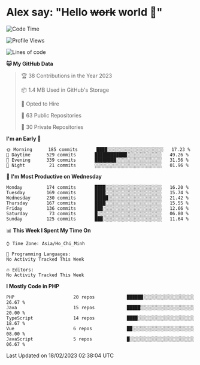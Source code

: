 # Alex say: "Hello ~~work~~ world 🐾"

<!--START_SECTION:waka-->
![Code Time](http://img.shields.io/badge/Code%20Time-839%20hrs%205%20mins-blue)

![Profile Views](http://img.shields.io/badge/Profile%20Views-0-blue)

![Lines of code](https://img.shields.io/badge/From%20Hello%20World%20I%27ve%20Written-4%20Million%20lines%20of%20code-blue)

**🐱 My GitHub Data** 

> 🏆 38 Contributions in the Year 2023
 > 
> 📦 1.4 MB Used in GitHub's Storage 
 > 
> 💼 Opted to Hire
 > 
> 📜 63 Public Repositories 
 > 
> 🔑 30 Private Repositories  
 > 
**I'm an Early 🐤** 

```text
🌞 Morning      185 commits       ████░░░░░░░░░░░░░░░░░░░░░   17.23 % 
🌆 Daytime      529 commits       ████████████░░░░░░░░░░░░░   49.26 % 
🌃 Evening      339 commits       ████████░░░░░░░░░░░░░░░░░   31.56 % 
🌙 Night         21 commits       ░░░░░░░░░░░░░░░░░░░░░░░░░   01.96 % 

```
📅 **I'm Most Productive on Wednesday** 

```text
Monday         174 commits       ████░░░░░░░░░░░░░░░░░░░░░   16.20 % 
Tuesday        169 commits       ████░░░░░░░░░░░░░░░░░░░░░   15.74 % 
Wednesday      230 commits       █████░░░░░░░░░░░░░░░░░░░░   21.42 % 
Thursday       167 commits       ████░░░░░░░░░░░░░░░░░░░░░   15.55 % 
Friday         136 commits       ███░░░░░░░░░░░░░░░░░░░░░░   12.66 % 
Saturday        73 commits       █░░░░░░░░░░░░░░░░░░░░░░░░   06.80 % 
Sunday         125 commits       ███░░░░░░░░░░░░░░░░░░░░░░   11.64 % 

```


📊 **This Week I Spent My Time On** 

```text
⌚︎ Time Zone: Asia/Ho_Chi_Minh

💬 Programming Languages: 
No Activity Tracked This Week

🔥 Editors: 
No Activity Tracked This Week

```

**I Mostly Code in PHP** 

```text
PHP                      20 repos            ██████░░░░░░░░░░░░░░░░░░░   26.67 % 
Java                     15 repos            █████░░░░░░░░░░░░░░░░░░░░   20.00 % 
TypeScript               14 repos            ████░░░░░░░░░░░░░░░░░░░░░   18.67 % 
Vue                      6 repos             ██░░░░░░░░░░░░░░░░░░░░░░░   08.00 % 
JavaScript               5 repos             █░░░░░░░░░░░░░░░░░░░░░░░░   06.67 % 

```



 Last Updated on 18/02/2023 02:38:04 UTC
<!--END_SECTION:waka-->
